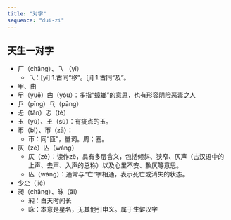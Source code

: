```yaml
---
title: "对字"
sequence: "dui-zi"
---
```


## 天生一对字
 
- 厂（chǎng）、乁 （yí）
    - 乁：[yí] 1.古同“移”。[jí] 1.古同“及”。
- 甲、由
- 曱（yuē）甴（yóu）：多指“蟑螂”的意思，也有形容阴险恶毒之人
- 乒（pīng）乓（pāng）
- 忐（tǎn）忑（tè）
- 玉（yù）、玊（sù）：有疵点的玉。
- 币（bì）、帀（zā）：
  - 帀：同“匝”，量词。周；圈。
- 仄（zè）亾（wáng）
  - 仄（zè）：读作zè，具有多层含义，包括倾斜、狭窄、仄声（古汉语中的上声、去声、入声的总称）以及心里不安、歉仄等意思。
  - 亾（wáng）：通常与“亡”字相通，表示死亡或消失的状态。
- 少尐（jié）
- 昶（chǎng）、昹（ǎi）
  - 昶：白天时间长
  - 昹：本意是星名，无其他引申义。属于生僻汉字